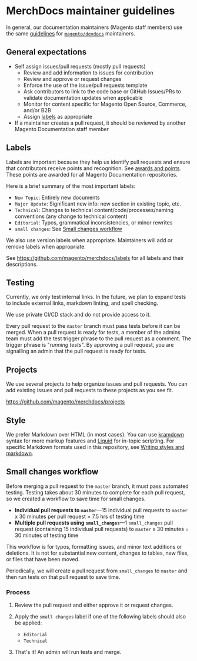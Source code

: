 # MerchDocs maintainer guidelines

In general, our documentation maintainers (Magento staff members) use the same [guidelines](https://devdocs.magento.com/guides/v2.3/contributor-guide/maintainers.html) for [`magento/devdocs`](https://github.com/magento/devdocs) maintainers.

## General expectations

- Self assign issues/pull requests (mostly pull requests)
  - Review and add information to issues for contribution
  - Review and approve or request changes
  - Enforce the use of the issue/pull requests template
  - Ask contributors to link to the code base or GitHub Issues/PRs to validate documentation updates when applicable
  - Monitor for content specific for Magento Open Source, Commerce, and/or B2B
  - Assign [labels](https://github.com/magento/merchdocs/labels) as appropriate
- If a maintainer creates a pull request, it should be reviewed by another Magento Documentation staff member

## Labels

Labels are important because they help us identify pull requests and ensure that contributors receive points and recognition. See [awards and points](https://devdocs.magento.com/guides/v2.3/contributor-guide/contributing.html#devdocs-awards-and-points). These points are awarded for all Magento Documentation repositories.

Here is a brief summary of the most important labels:

- `New Topic`: Entirely new documents
- `Major Update`: Significant new info: new section in existing topic, etc.
- `Technical`: Changes to technical content/code/processes/naming conventions (any change to technical content)
- `Editorial`: Typos, grammatical inconsistencies, or minor rewrites
- `small changes`: See [Small changes workflow](#small-changes-workflow)

We also use version labels when appropriate. Maintainers will add or remove labels when appropriate.

See https://github.com/magento/merchdocs/labels for all labels and their descriptions.

## Testing

Currently, we only test internal links. In the future, we plan to expand tests to include external links, markdown linting, and spell checking.

We use private CI/CD stack and do not provide access to it.

Every pull request to the `master` branch must pass tests before it can be merged. When a pull request is ready for tests, a member of the admins team must add the test trigger phrase to the pull request as a comment. The trigger phrase is "_running tests_". By approving a pull request, you are signalling an admin that the pull request is ready for tests.

## Projects

We use several projects to help organize issues and pull requests. You can add existing issues and pull requests to these projects as you see fit.

https://github.com/magento/merchdocs/projects

## Style

We prefer Markdown over HTML (in most cases). You can use [kramdown](https://kramdown.gettalong.org/syntax.html) syntax for more markup features and [Liquid](https://jekyllrb.com/docs/liquid/) for in-topic scripting. For specific Markdown formats used in this repository, see [Writing styles and markdown](https://github.com/magento/merchdocs/wiki/Writing-Content#writing-styles-and-markdown).

## Small changes workflow

Before merging a pull request to the `master` branch, it must pass automated testing. Testing takes about 30 minutes to complete for each pull request, so we created a workflow to save time for small changes.

- **Individual pull requests to `master`**—15 individual pull requests to `master` x 30 minutes per pull request = 7.5 hrs of testing time
- **Multiple pull requests using `small_changes`**—1 `small_changes` pull request (containing 15 individual pull requests) to `master` x 30 minutes = 30 minutes of testing time

This workflow is for typos, formatting issues, and minor text additions or deletions. It is not for substantial new content, changes to tables, new files, or files that have been moved.

Periodically, we will create a pull request from `small_changes` to `master` and then run tests on that pull request to save time.

### Process

1. Review the pull request and either approve it or request changes.
1. Apply the `small changes` label if one of the following labels should also be applied:

   - `Editorial`
   - `Technical`

1. That's it! An admin will run tests and merge.
